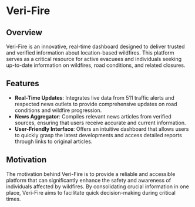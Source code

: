 # Veri-Fire

## Overview
Veri-Fire is an innovative, real-time dashboard designed to deliver trusted and verified information about location-based wildfires. This platform serves as a critical resource for active evacuees and individuals seeking up-to-date information on wildfires, road conditions, and related closures.

## Features
- **Real-Time Updates**: Integrates live data from 511 traffic alerts and respected news outlets to provide comprehensive updates on road conditions and wildfire progression.
- **News Aggregator**: Compiles relevant news articles from verified sources, ensuring that users receive accurate and current information.
- **User-Friendly Interface**: Offers an intuitive dashboard that allows users to quickly grasp the latest developments and access detailed reports through links to original articles.

## Motivation
The motivation behind Veri-Fire is to provide a reliable and accessible platform that can significantly enhance the safety and awareness of individuals affected by wildfires. By consolidating crucial information in one place, Veri-Fire aims to facilitate quick decision-making during critical times.
